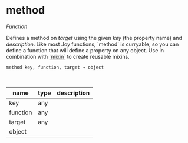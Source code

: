 # method

_Function_

Defines a method on _target_ using the given _key_ (the property name) and _description_. Like most Joy functions, &#x60;method&#x60; is curryable, so you can define a function that will define a property on any object. Use in combination with [&#x60;mixin&#x60;](#mixin) to create reusable mixins.

<pre><code>method key, function, target &rarr; object</code></pre>
<br>

| name | type | description |
|------|------|-------------|
|key|any||
|function|any||
|target|any||
|object|||


